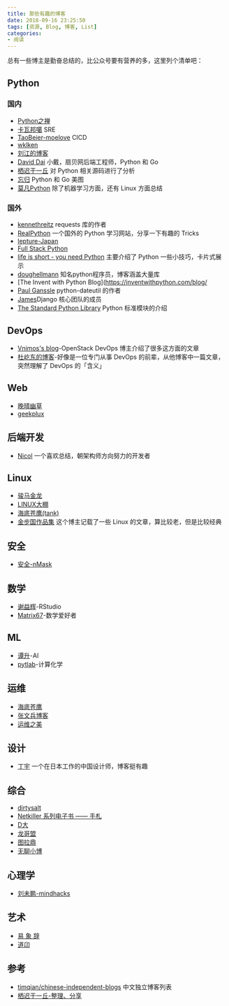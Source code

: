 ```yaml
---
title: 那些有趣的博客
date: 2018-09-16 23:25:50
tags: [资源, Blog, 博客, List]
categories:
- 阅读
---
```


总有一些博主是勤奋总结的，比公众号要有营养的多，这里列个清单吧：

<!-- more -->

## Python

### 国内

- [Python之禅](https://foofish.net/)
- [卡瓦邦噶](https://www.kawabangga.com/) SRE
- [TaoBeier-moelove](http://moelove.info/) CICD
- [wklken](http://www.wklken.me/)
- [刘江的博客](http://www.liujiangblog.com/blog/)
- [David Dai](https://blog.stdioa.com/) 小戴，扇贝网后端工程师，Python 和 Go
- [栖迟于一丘](https://www.hongweipeng.com/) 对 Python 相关源码进行了分析
- [忘归](http://jalan.space/) Python 和 Go 美图
- [莫凡Python](https://morvanzhou.github.io/) 除了机器学习方面，还有 Linux 方面总结

### 国外

- [kennethreitz](https://www.kennethreitz.org/) requests 库的作者
- [RealPython](https://realpython.com/) 一个国外的 Python 学习网站，分享一下有趣的 Tricks
- [lepture-Japan](https://lepture.com/)
- [Full Stack Python](https://www.fullstackpython.com/blog.html)
- [life is short - you need Python](http://love-python.blogspot.com/) 主要介绍了 Python 一些小技巧，卡片式展示
- [doughellmann](https://doughellmann.com/blog/) 知名python程序员，博客涵盖大量库
- [The Invent with Python Blog](https://inventwithpython.com/blog/
- [Paul Ganssle](https://blog.ganssle.io/) python-dateutil 的作者
- [James](https://www.b-list.org/weblog/)Django 核心团队的成员
- [The Standard Python Library](http://effbot.org/librarybook/) Python 标准模块的介绍

## DevOps

- [Vnimos's blog](https://vnimos.cn/)-OpenStack DevOps 博主介绍了很多这方面的文章
- [杜屹东的博客](https://www.duyidong.com/)-好像是一位专门从事 DevOps 的前辈，从他博客中一篇文章，突然理解了 DevOps 的「含义」

## Web

- [晚晴幽草](http://jeffjade.com/)
- [geekplux](https://geekplux.com/atom.xml)

## 后端开发

- [Nicol](http://taozj.net/) 一个喜欢总结，朝架构师方向努力的开发者

## Linux

- [骏马金龙](http://www.cnblogs.com/f-ck-need-u/p/7048359.html)
- [LINUX大棚](http://roclinux.cn/)
- [海底苍鹰(tank)](http://blog.51yip.com/)
- [金步国作品集](http://www.jinbuguo.com/) 这个博主记载了一些 Linux 的文章，算比较老，但是比较经典

## 安全

- [安全-nMask](http://tengzhangchao.github.io)

## 数学

- [谢益辉](https://yihui.name/)-RStudio
- [Matrix67](https://www.matrix67.com/blog/)-数学爱好者

## ML

- [谭升](https://www.face2ai.com/)-AI
- [pytlab](http://pytlab.org/)-计算化学

## 运维

- [海底苍鹰](http://blog.51yip.com/)
- [张文兵博客](https://zhangwenbing.com/)
- [运维之美](https://www.hi-linux.com/)

## 设计

- [丁宇](https://dingyu.me/blog/) 一个在日本工作的中国设计师，博客挺有趣

## 综合

- [dirtysalt](https://dirtysalt.github.io/blog.html)
- [Netkiller 系列电子书 —— 手札](http://www.netkiller.cn/)
- [D大](https://88250.b3log.org/)
- [龙哥盟](http://flygon.net/)
- [图拉鼎](https://imtx.me/)
- [无聊小博](http://www.wuliaole.com/)

## 心理学

- [刘未鹏-mindhacks](http://mindhacks.cn/)

## 艺术

- [易 象 辞](https://reuixiy.github.io)
- [道卬](https://www.daoon.com/)

## 参考

- [timqian/chinese-independent-blogs](https://github.com/timqian/chinese-independent-blogs) 中文独立博客列表
- [栖迟于一丘-整理、分享](https://www.hongweipeng.com/index.php/share.html)